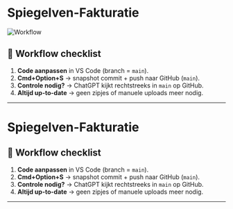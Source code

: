 # Spiegelven-Fakturatie

![Workflow](https://img.shields.io/badge/workflow-snapshot%20to%20main-brightgreen?style=for-the-badge)

## 🔑 Workflow checklist

1. **Code aanpassen** in VS Code (branch = `main`).  
2. **Cmd+Option+S** → snapshot commit + push naar GitHub (`main`).  
3. **Controle nodig?** → ChatGPT kijkt rechtstreeks in `main` op GitHub.  
4. **Altijd up-to-date** → geen zipjes of manuele uploads meer nodig.  

---


# Spiegelven-Fakturatie

## 🔑 Workflow checklist

1. **Code aanpassen** in VS Code (branch = `main`).  
2. **Cmd+Option+S** → snapshot commit + push naar GitHub (`main`).  
3. **Controle nodig?** → ChatGPT kijkt rechtstreeks in `main` op GitHub.  
4. **Altijd up-to-date** → geen zipjes of manuele uploads meer nodig.  

---


